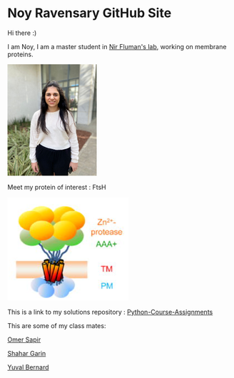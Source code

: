 # Noy Ravensary GitHub Site

Hi there :)

I am Noy, I am a master student in [Nir Fluman's lab](https://www.weizmann.ac.il/Biomolecular_Sciences/Fluman/home), working on membrane proteins.


<img src="me.jpeg" alt="Your Avatar" style="width:200px;height:250px;">

Meet my protein of interest : FtsH

![GitHub Logo](FTSH.png)


This is a link to my solutions repository : [Python-Course-Assignments](https://github.com/NoyRavensary/Python-Course-Assignments)

This are some of my class mates:

[Omer Sapir](https://omersapir.github.io/)

[Shahar Garin](https://shahargarin.github.io/)

[Yuval Bernard](https://yuvalbernard.github.io/)
